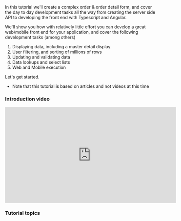 ﻿
In this tutorial we'll create a complex order & order detail form, and cover the day to day development tasks all the way from creating the server side API to developing the front end with Typescript and Angular.

We'll show you how with relatively little effort you can develop a great web/mobile front end for your application, and cover the following development tasks (among others)
1. Displaying data, including a master detail display
2. User filtering, and sorting of millions of rows
2. Updating and validating data
3. Data lookups and select lists
4. Web and Mobile execution


Let's get started.

* Note that this tutorial is based on articles and not videos at this time

### Introduction video

<iframe width="560" height="315" src="https://www.youtube.com/embed/cYMktlwwwAs" frameborder="0" allowfullscreen></iframe>


### Tutorial topics